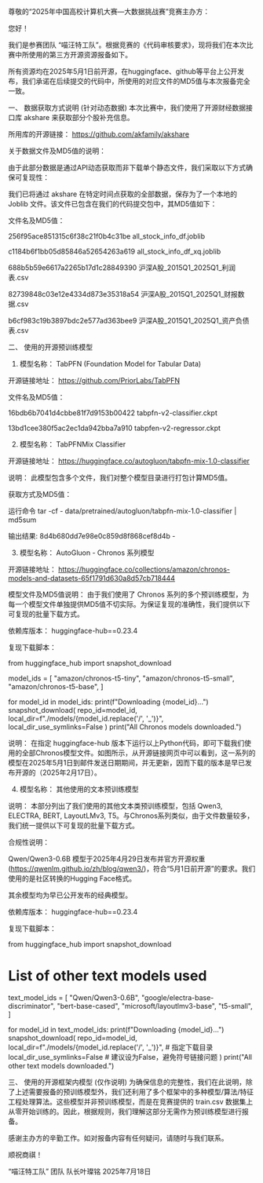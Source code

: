 尊敬的“2025年中国高校计算机大赛—大数据挑战赛”竞赛主办方：

您好！

我们是参赛团队 “喵汪特工队”。根据竞赛的《代码审核要求》，现将我们在本次比赛中所使用的第三方开源资源报备如下。

所有资源均在2025年5月1日前开源，在huggingface、github等平台上公开发布，我们承诺在后续提交的代码中，所使用的对应文件的MD5值与本次报备完全一致。

一、 数据获取方式说明 (针对动态数据)
本次比赛中，我们使用了开源财经数据接口库 akshare 来获取部分个股补充信息。

所用库的开源链接： https://github.com/akfamily/akshare

关于数据文件及MD5值的说明：

由于此部分数据是通过API动态获取而非下载单个静态文件，我们采取以下方式确保可复现性：

我们已将通过 akshare 在特定时间点获取的全部数据，保存为了一个本地的 Joblib 文件。该文件已包含在我们的代码提交包中，其MD5值如下：

文件名及MD5值：

256f95ace851315c6f38c21f0b4c31be all_stock_info_df.joblib

c1184b6f1bb05d85846a52654263a619 all_stock_info_df_xq.joblib

688b5b59e6617a2265b17d1c28849390 沪深A股_2015Q1_2025Q1_利润表.csv

82739848c03e12e4334d873e35318a54 沪深A股_2015Q1_2025Q1_财报数据.csv

b6cf983c19b3897bdc2e577ad363bee9 沪深A股_2015Q1_2025Q1_资产负债表.csv

二、 使用的开源预训练模型
1. 模型名称： TabPFN (Foundation Model for Tabular Data)

开源链接地址： https://github.com/PriorLabs/TabPFN

文件名及MD5值：

16bdb6b7041d4cbbe81f7d9153b00422 tabpfn-v2-classifier.ckpt

13bd1cee380f5ac2ec1da942bba7a910 tabpfen-v2-regressor.ckpt

2. 模型名称： TabPFNMix Classifier

开源链接地址： https://huggingface.co/autogluon/tabpfn-mix-1.0-classifier

说明： 此模型包含多个文件，我们对整个模型目录进行打包计算MD5值。

获取方式及MD5值：

运行命令 tar -cf - data/pretrained/autogluon/tabpfn-mix-1.0-classifier | md5sum

输出结果: 8d4b680dd7e98e0c859d8f868cef8d4b -

3. 模型名称： AutoGluon - Chronos 系列模型

开源链接地址： https://huggingface.co/collections/amazon/chronos-models-and-datasets-65f1791d630a8d57cb718444

模型文件及MD5值说明： 由于我们使用了 Chronos 系列的多个预训练模型，为每一个模型文件单独提供MD5值不切实际。为保证复现的准确性，我们提供以下可复现的批量下载方式。

依赖库版本： huggingface-hub==0.23.4

复现下载脚本：

from huggingface_hub import snapshot_download

model_ids = [
    "amazon/chronos-t5-tiny",
    "amazon/chronos-t5-small",
    "amazon/chronos-t5-base",
]

for model_id in model_ids:
    print(f"Downloading {model_id}...")
    snapshot_download(
        repo_id=model_id,
        local_dir=f"./models/{model_id.replace('/', '_')}",
        local_dir_use_symlinks=False
    )
print("All Chronos models downloaded.")

说明： 在指定 huggingface-hub 版本下运行以上Python代码，即可下载我们使用的全部Chronos模型文件。如图所示，从开源链接网页中可以看到，这一系列的模型在2025年5月1日到邮件发送日期期间，并无更新，因而下载的版本是早已发布开源的（2025年2月17日）。

4. 模型名称： 其他使用的文本预训练模型

说明： 本部分列出了我们使用的其他文本类预训练模型，包括 Qwen3, ELECTRA, BERT, LayoutLMv3, T5。与Chronos系列类似，由于文件数量较多，我们统一提供以下可复现的批量下载方式。

合规性说明：

Qwen/Qwen3-0.6B 模型于2025年4月29日发布并官方开源权重(https://qwenlm.github.io/zh/blog/qwen3/)，符合“5月1日前开源”的要求。我们使用的是社区转换的Hugging Face格式。

其余模型均为早已公开发布的经典模型。

依赖库版本： huggingface-hub==0.23.4

复现下载脚本：

from huggingface_hub import snapshot_download

# List of other text models used
text_model_ids = [
    "Qwen/Qwen3-0.6B",
    "google/electra-base-discriminator",
    "bert-base-cased",
    "microsoft/layoutlmv3-base",
    "t5-small",
]

for model_id in text_model_ids:
    print(f"Downloading {model_id}...")
    snapshot_download(
        repo_id=model_id,
        local_dir=f"./models/{model_id.replace('/', '_')}", # 指定下载目录
        local_dir_use_symlinks=False # 建议设为False，避免符号链接问题
    )
print("All other text models downloaded.")

三、 使用的开源框架内模型 (仅作说明)
为确保信息的完整性，我们在此说明，除了上述需要报备的预训练模型外，我们还利用了多个框架中的多种模型/算法/特征工程处理算法。这些模型并非预训练模型，而是在竞赛提供的 train.csv 数据集上从零开始训练的。因此，根据规则，我们理解这部分无需作为预训练模型进行报备。

感谢主办方的辛勤工作。如对报备内容有任何疑问，请随时与我们联系。



顺祝商祺！

“喵汪特工队” 团队 队长叶璨铭 2025年7月18日